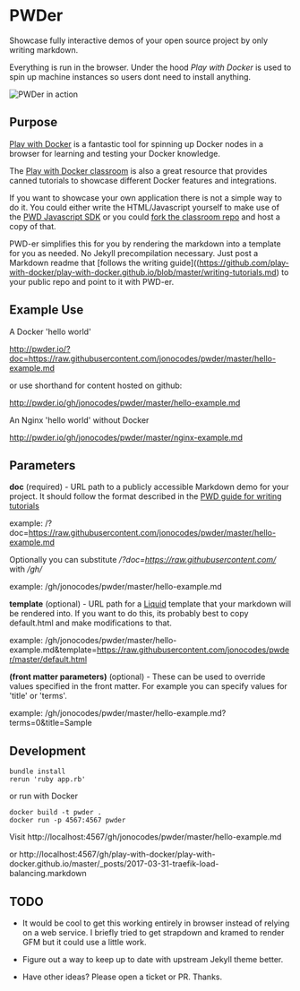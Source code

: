 # PWDer

Showcase fully interactive demos of your open source project by only writing markdown.

Everything is run in the browser. Under the hood *Play with Docker* is used to spin up machine instances so users dont need to install anything.

![PWDer in action](https://raw.githubusercontent.com/jonocodes/pwder/master/screenshot.png?raw=true "Title")

## Purpose

[Play with Docker](http://labs.play-with-docker.com/) is a fantastic tool for spinning up Docker nodes in a browser for learning and testing your Docker knowledge.

The [Play with Docker classroom](http://training.play-with-docker.com/) is also a great resource that provides canned tutorials to showcase different Docker features and integrations.

If you want to showcase your own application there is not a simple way to do it. You could either write the HTML/Javascript yourself to make use of the [PWD Javascript SDK](https://github.com/play-with-docker/sdk) or you could [fork the classroom repo](https://github.com/play-with-docker/play-with-docker.github.io) and host a copy of that.

PWD-er simplifies this for you by rendering the markdown into a template for you as needed. No Jekyll precompilation necessary. Just post a Markdown readme that [follows the writing guide]((https://github.com/play-with-docker/play-with-docker.github.io/blob/master/writing-tutorials.md) to your public repo and point to it with PWD-er.

## Example Use

A Docker 'hello world'

http://pwder.io/?doc=https://raw.githubusercontent.com/jonocodes/pwder/master/hello-example.md

or use shorthand for content hosted on github:

http://pwder.io/gh/jonocodes/pwder/master/hello-example.md

An Nginx 'hello world' without Docker

http://pwder.io/gh/jonocodes/pwder/master/nginx-example.md

## Parameters

**doc** (required) - URL path to a publicly accessible Markdown demo for your project. It should follow the format described in the [PWD guide for writing tutorials](https://github.com/play-with-docker/play-with-docker.github.io/blob/master/writing-tutorials.md)

example: /?doc=https://raw.githubusercontent.com/jonocodes/pwder/master/hello-example.md

Optionally you can substitute */?doc=https://raw.githubusercontent.com/* with */gh/*

example:
/gh/jonocodes/pwder/master/hello-example.md

**template** (optional) - URL path for a [Liquid](https://shopify.github.io/liquid/) template that your markdown will be rendered into. If you want to do this, its probably best to copy default.html and make modifications to that.

example: /gh/jonocodes/pwder/master/hello-example.md&template=https://raw.githubusercontent.com/jonocodes/pwder/master/default.html

**(front matter parameters)** (optional) - These can be used to override values specified in the front matter. For example you can specify values for 'title' or 'terms'.

example:
/gh/jonocodes/pwder/master/hello-example.md?terms=0&title=Sample


## Development

    bundle install
    rerun 'ruby app.rb'

or run with Docker

    docker build -t pwder .
    docker run -p 4567:4567 pwder

Visit http://localhost:4567/gh/jonocodes/pwder/master/hello-example.md

or http://localhost:4567/gh/play-with-docker/play-with-docker.github.io/master/_posts/2017-03-31-traefik-load-balancing.markdown

## TODO

* It would be cool to get this working entirely in browser instead of relying on a web service. I briefly tried to get strapdown and kramed to render GFM but it could use a little work.

* Figure out a way to keep up to date with upstream Jekyll theme better.

* Have other ideas? Please open a ticket or PR. Thanks.
